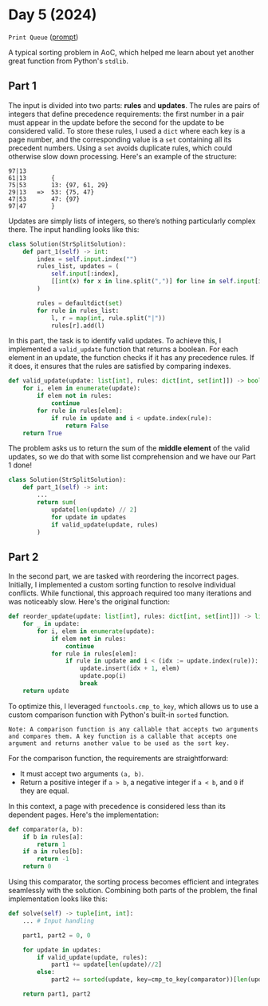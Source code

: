 # Day 5 (2024)

`Print Queue` ([prompt](https://adventofcode.com/2024/day/5))

A typical sorting problem in AoC, which helped me learn about yet another great function from Python's `stdlib`.

## Part 1
The input is divided into two parts: **rules** and **updates**. The rules are pairs of integers that define precedence requirements: the first number in a pair must appear in the update before the second for the update to be considered valid.
To store these rules, I used a `dict` where each key is a page number, and the corresponding value is a `set` containing all its precedent numbers. Using a `set` avoids duplicate rules, which could otherwise slow down processing. Here's an example of the structure:
```
97|13       
61|13       {
75|53       13: {97, 61, 29}
29|13   =>  53: {75, 47}
47|53       47: {97}
97|47       }
```
Updates are simply lists of integers, so there’s nothing particularly complex there. The input handling looks like this:
```py
class Solution(StrSplitSolution):
    def part_1(self) -> int:
        index = self.input.index("")
        rules_list, updates = (
            self.input[:index],
            [[int(x) for x in line.split(",")] for line in self.input[index + 1 :]],
        )

        rules = defaultdict(set)
        for rule in rules_list:
            l, r = map(int, rule.split("|"))
            rules[r].add(l)
```

In this part, the task is to identify valid updates. To achieve this, I implemented a `valid_update` function that returns a boolean. For each element in an update, the function checks if it has any precedence rules. If it does, it ensures that the rules are satisfied by comparing indexes.

```py
def valid_update(update: list[int], rules: dict[int, set[int]]) -> bool:
    for i, elem in enumerate(update):
        if elem not in rules:
            continue
        for rule in rules[elem]:
            if rule in update and i < update.index(rule):
                return False
    return True
```

The problem asks us to return the sum of the **middle element** of the valid updates, so we do that with some list comprehension and we have our Part 1 done!

```py
class Solution(StrSplitSolution):
    def part_1(self) -> int:
        ...
        return sum(
            update[len(update) // 2]
            for update in updates
            if valid_update(update, rules)
        )
```

## Part 2
In the second part, we are tasked with reordering the incorrect pages. Initially, I implemented a custom sorting function to resolve individual conflicts. While functional, this approach required too many iterations and was noticeably slow. Here's the original function:

```py
def reorder_update(update: list[int], rules: dict[int, set[int]]) -> list[int]:
    for _ in update:
        for i, elem in enumerate(update):
            if elem not in rules:
                continue
            for rule in rules[elem]:
                if rule in update and i < (idx := update.index(rule)):
                    update.insert(idx + 1, elem)
                    update.pop(i)
                    break
    return update
```

To optimize this, I leveraged `functools.cmp_to_key`, which allows us to use a custom comparison function with Python's built-in `sorted` function.

```
Note: A comparison function is any callable that accepts two arguments and compares them. A key function is a callable that accepts one argument and returns another value to be used as the sort key.
```

For the comparison function, the requirements are straightforward:

- It must accept two arguments `(a, b)`.
- Return a positive integer if `a > b`, a negative integer if `a < b`, and `0` if they are equal.  

In this context, a page with precedence is considered less than its dependent pages. Here's the implementation:

```py
def comparator(a, b):
    if b in rules[a]:
        return 1
    if a in rules[b]:
        return -1
    return 0
```
Using this comparator, the sorting process becomes efficient and integrates seamlessly with the solution. Combining both parts of the problem, the final implementation looks like this:

```py
def solve(self) -> tuple[int, int]:
    ... # Input handling

    part1, part2 = 0, 0

    for update in updates:
        if valid_update(update, rules):
            part1 += update[len(update)//2]
        else:
            part2 += sorted(update, key=cmp_to_key(comparator))[len(update)//2]

    return part1, part2
```
